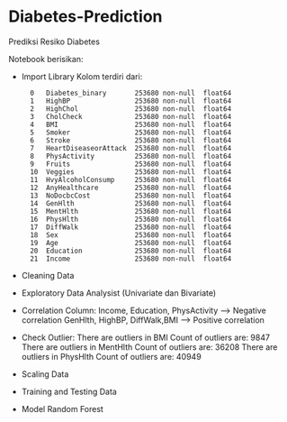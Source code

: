 # Diabetes-Prediction
Prediksi Resiko Diabetes

Notebook berisikan:
* Import Library
    Kolom terdiri dari:
    
        0   Diabetes_binary       253680 non-null  float64 
        1   HighBP                253680 non-null  float64
        2   HighChol              253680 non-null  float64
        3   CholCheck             253680 non-null  float64
        4   BMI                   253680 non-null  float64
        5   Smoker                253680 non-null  float64
        6   Stroke                253680 non-null  float64
        7   HeartDiseaseorAttack  253680 non-null  float64
        8   PhysActivity          253680 non-null  float64
        9   Fruits                253680 non-null  float64
        10  Veggies               253680 non-null  float64
        11  HvyAlcoholConsump     253680 non-null  float64
        12  AnyHealthcare         253680 non-null  float64
        13  NoDocbcCost           253680 non-null  float64
        14  GenHlth               253680 non-null  float64
        15  MentHlth              253680 non-null  float64
        16  PhysHlth              253680 non-null  float64
        17  DiffWalk              253680 non-null  float64
        18  Sex                   253680 non-null  float64
        19  Age                   253680 non-null  float64
        20  Education             253680 non-null  float64
        21  Income                253680 non-null  float64
     
* Cleaning Data 
* Exploratory Data Analysist (Univariate dan Bivariate)
* Correlation Column: Income, Education, PhysActivity --> Negative correlation
                      GenHlth, HighBP, DiffWalk,BMI --> Positive correlation
* Check Outlier:
    There are outliers in BMI
    Count of outliers are: 9847
    There are outliers in MentHlth
    Count of outliers are: 36208
    There are outliers in PhysHlth
    Count of outliers are: 40949 
* Scaling Data
* Training and Testing Data
* Model Random Forest

